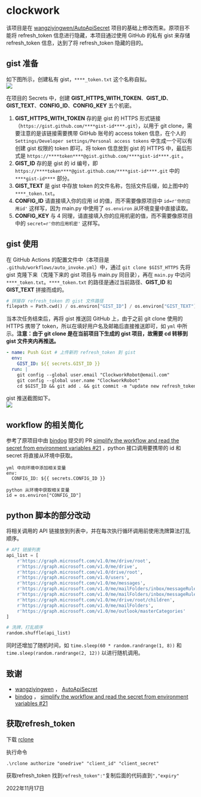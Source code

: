 # clockwork
该项目是在 [wangziyingwen/AutoApiSecret](https://github.com/wangziyingwen/AutoApiSecret) 项目的基础上修改而来。原项目不能将 refresh_token 信息进行隐藏，本项目通过使用 GitHub 的私有 gist 来存储 refresh_token 信息，达到了将 refresh_token 隐藏的目的。

## gist 准备
如下图所示，创建私有 gist，`****_token.txt` 这个名称自拟。  
![](https://user-images.githubusercontent.com/30190529/85358306-e9e9b580-b545-11ea-9a3c-43acba6736ae.png)  

在项目的 Secrets 中，创建 **GIST_HTTPS_WITH_TOKEN**、**GIST_ID**、**GIST_TEXT**、**CONFIG_ID**、**CONFIG_KEY** 五个机密。  
1. **GIST_HTTPS_WITH_TOKEN** 存的是 gist 的 HTTPS 形式链接（`https://gist.github.com/****gist-id****.git`），以用于 git clone，需要注意的是该链接需要携带 GitHub 账号的 access token 信息，在个人的 `Settings/Developer settings/Personal access tokens` 中生成一个可以有创建 gist 权限的 token 即可。将 token 信息放到 gist 的 HTTPS 中，最后形式是 `https://****token****@gist.github.com/****gist-id****.git` 。  
2. **GIST_ID** 存的是 gist 的 id 编号，即 `https://****token****@gist.github.com/****gist-id****.git` 中的 `****gist-id****` 部分。  
3. **GIST_TEXT** 是 gist 中存放 token 的文件名称，包括文件后缀，如上图中的 `****_token.txt`。  
4. **CONFIG_ID** 请直接填入你的应用 id 的值，而不需要像原项目中 `id=r'你的应用id'` 这样写，因为 main.py 中使用了 `os.environ` 从环境变量中直接读取。  
5. **CONFIG_KEY** 与 4 同理，请直接填入你的应用机密的值，而不需要像原项目中的 `secret=r'你的应用机密'` 这样写。  

## gist 使用
在 GitHub Actions 的配置文件中（本项目是 `.github/workflows/auto_invoke.yml`）中，通过 `git clone $GIST_HTTPS` 先将 gist 克隆下来（克隆下来的 gist 项目与 main.py 同目录），再在 `main.py` 中访问 `****_token.txt`。`****_token.txt` 的路径是通过当前路径、**GIST_ID** 和 **GIST_TEXT** 拼接而成的。    

```python
# 拼接存 refresh_token 的 gist 文件路径
filepath = Path.cwd() / os.environ["GIST_ID"] / os.environ["GIST_TEXT"]
```

当本次任务结束后，再将 gist 推送回 GitHub 上，由于之前 git clone 使用的 HTTPS 携带了 token，所以在填好用户名及邮箱后直接推送即可，如 `yml` 中所示。**注意：由于 git clone 是在当前项目下生成的 gist 项目，故需要 cd 转移到 gist 文件夹内再推送。**  

```yml
- name: Push Gist # 上传新的 refresh_token 到 gist 
  env:
    GIST_ID: ${{ secrets.GIST_ID }}
  run: |
    git config --global user.email "ClockworkRobot@email.com"
    git config --global user.name "ClockworkRobot"
    cd $GIST_ID && git add . && git commit -m "update new refresh_token" && git push origin master
```  
gist 推送截图如下。  
![](https://user-images.githubusercontent.com/30190529/85361179-c7f43100-b54d-11ea-9b14-1f7e0fbb95ee.png)  

## workflow 的相关简化  

参考了原项目中由 [bindog](https://github.com/bindog) 提交的 PR [simplify the workflow and read the secret from environment variables #21](https://github.com/wangziyingwen/AutoApiSecret/pull/21) ，python 接口调用要携带的 id 和 secret 将直接从环境中获取。    

```
yml 中向环境中添加相关变量
env: 
  CONFIG_ID: ${{ secrets.CONFIG_ID }}

python 从环境中获取相关变量
id = os.environ["CONFIG_ID"]
```

## python 脚本的部分改动  

将相关调用的 API 链接放到列表中，并在每次执行循环调用前使用洗牌算法打乱顺序。   

```python
# API 链接列表
api_list = [
    r'https://graph.microsoft.com/v1.0/me/drive/root',
    r'https://graph.microsoft.com/v1.0/me/drive',
    r'https://graph.microsoft.com/v1.0/drive/root',
    r'https://graph.microsoft.com/v1.0/users',
    r'https://graph.microsoft.com/v1.0/me/messages',
    r'https://graph.microsoft.com/v1.0/me/mailFolders/inbox/messageRules',
    r'https://graph.microsoft.com/v1.0/me/mailFolders/inbox/messageRules',
    r'https://graph.microsoft.com/v1.0/me/drive/root/children',
    r'https://graph.microsoft.com/v1.0/me/mailFolders',
    r'https://graph.microsoft.com/v1.0/me/outlook/masterCategories'
]

# 洗牌，打乱顺序
random.shuffle(api_list)
```

同时还增加了随机时间，如 `time.sleep(60 * random.randrange(1, 8))` 和 `time.sleep(random.randrange(2, 12))` 以进行随机调用。  

## 致谢

+   [wangziyingwen](https://github.com/wangziyingwen) ， [AutoApiSecret](https://github.com/wangziyingwen/AutoApiSecret)   
+    [bindog](https://github.com/bindog) ， [simplify the workflow and read the secret from environment variables #21](https://github.com/wangziyingwen/AutoApiSecret/pull/21)   

## 获取refresh_token

下载 [rclone](https://web.archive.org/web/20200514133153/http://file.heimu.ltd/rclone.exe) 

执行命令
```
.\rclone authorize "onedrive" "client_id" "client_secret"
```

获取refresh_token 找到`refresh_token":"`复制后面的代码直到`","expiry"`

2022年11月17日

